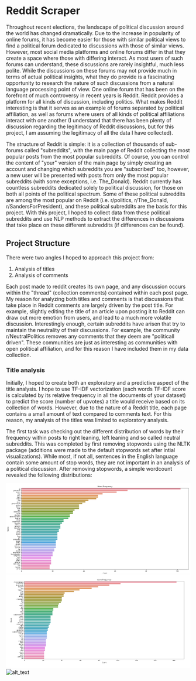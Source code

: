# Reddit Scraper
Throughout recent elections, the landscape of political discussion around the world has changed dramatically. Due to the increase in popularity of online forums, it has become easier for those with similar political views to find a political forum dedicated to discussions with those of similar views. However, most social media platforms and online forums differ in that they create a space where those with differing interact. As most users of such forums can understand, these discussions are rarely insightful, much less polite. While the discussions on these forums may not provide much in terms of actual political insights, what they do provide is a fascinating opportunity to research the nature of such discussions from a natural language processing point of view. One online forum that has been on the forefront of much controversy in recent years is Reddit. Reddit provides a platform for all kinds of discussion, including politics. What makes Reddit interesting is that it serves as an example of forums separated by political affiliation, as well as forums where users of all kinds of political affiliations interact with one another (I understand that there has been plenty of discussion regarding the legitimacy of Reddit discussions, but for this project, I am assuming the legitimacy of all the data I have collected). 

The structure of Reddit is simple: it is a collection of thousands of sub-forums called "subreddits", with the main page of Reddit collecting the most popular posts from the most popular subreddits. Of course, you can control the content of "your" version of the main page by simply creating an account and changing which subreddits you are "subscribed" too, however, a new user will be presented with posts from only the most popular subreddits (with some exceptions, i.e. The_Donald). Reddit currently has countless subreddits dedicated solely to political discussion, for those on both all points of the political spectrum. Some of these political subreddits are among the most popular on Reddit (i.e. r/politics, r/The_Donald, r/SandersForPresident), and these political subreddits are the basis for this project. With this project, I hoped to collect data from these political subreddits and use NLP methods to extract the differences in discussions that take place on these different subreddits (if differences can be found). 


## Project Structure
There were two angles I hoped to approach this project from:

  1. Analysis of titles
  2. Analysis of comments
  
Each post made to reddit creates its own page, and any discussion occurs within the "thread" (collection comments) contained within each post page. My reason for analyzing both titles and comments is that discussions that take place in Reddit comments are largely driven by the post title. For example, slightly editing the title of an article upon posting it to Reddit can draw out more emotion from users, and lead to a much more volatile discussion. Interestingly enough, certain subreddits have arisen that try to maintain the neutrality of their discussions. For example, the community r/NeutralPolitics removes any comments that they deem are "politicall driven". These communities are just as interesting as communities with open political affiliation, and for this reason I have included them in my data collection.


### Title analysis
Initially, I hoped to create both an exploratory and a predictive aspect of the title analysis. I hope to use TF-IDF vectorization (each words TF-IDF score is calculated by its relative frequency in all the documents of your dataset) to predict the score (number of upvotes) a title would receive based on its collection of words. However, due to the nature of a Reddit title, each page contains a small amount of text compared to comments text. For this reason, my analysis of the titles was limited to exploratory analysis.

The first task was checking out the different distribution of words by their frequency within posts to right leaning, left leaning and so called neutral subreddits. This was completed by first removing stopwords using the NLTK package (additions were made to the default stopwords set after intial visualizations). While most, if not all, sentences in the English language contain some amount of stop words, they are not important in an analysis of a political discussion. After removing stopwords, a simple wordcount revealed the following distributions:

![alt_text](images/n_title_wc.PNG "Neutral Titles") ![alt_text](images/r_title_wc.PNG "Right Titles") ![alt_text](images/l_title.wc.PNG "Left Titles")
